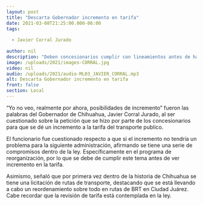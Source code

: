 ```yaml
---
layout: post
title: "Descarta Gobernador incremento en tarifa"
date: 2021-03-08T21:25:00.000-06:00
tags:
  
  - Javier Corral Jurado
  
author: nil
description: "Deben concesionarios cumplir con lineamientos antes de hablar de tarifas."
image: /uploads/2021/images-CORRAL.jpg
video: nil
audio: /uploads/2021/audio-ML03_JAVIER_CORRAL.mp3
alt: Descarta Gobernador incremento en tarifa
front: false
section: Local
---
```


“Yo no veo, realmente por ahora, posibilidades de incremento” fueron las palabras del Gobernador de Chihuahua, Javier Corral Jurado, al ser cuestionado sobre la petición que se hizo por parte de los concesionarios para que se dé un incremento a la tarifa del transporte publico.

El funcionario fue cuestionado respecto a que si el incremento no tendría un problema para la siguiente administración, afirmando se tiene una serie de compromisos dentro de la ley. Específicamente en el programa de reorganización, por lo que se debe de cumplir este tema antes de ver incremento en la tarifa.

Asimismo, señaló que por primera vez dentro de la historia de Chihuahua se tiene una licitación de rutas de transporte, destacando que se está llevando a cabo un reordenamiento sobre todo en rutas de BRT en Ciudad Juárez. Cabe recordar que la revisión de tarifa está contemplada en la ley. 